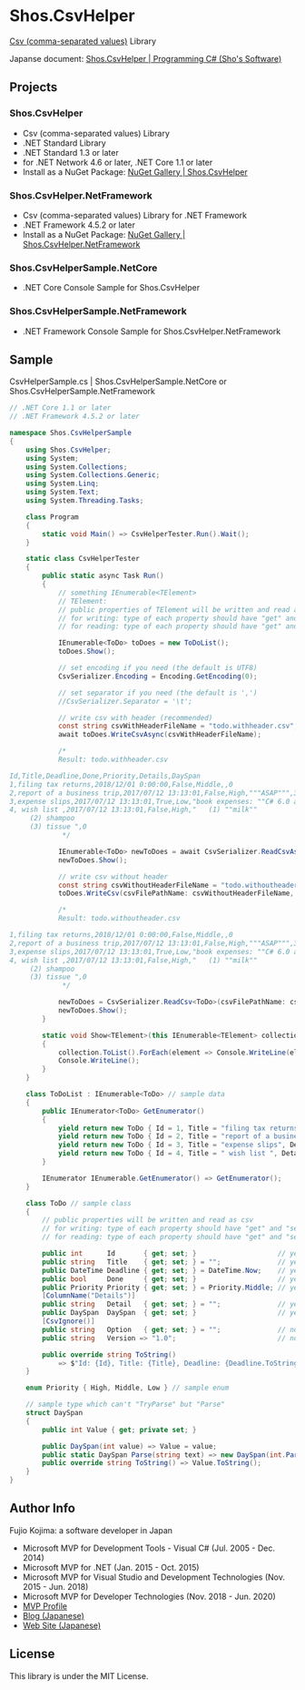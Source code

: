 # Shos.CsvHelper
[Csv (comma-separated values)](https://en.wikipedia.org/wiki/Comma-separated_values "Comma-separated values | Wikipedia") Library

Japanse document: [Shos.CsvHelper | Programming C# (Sho's Software)](http://blog.shos.info/archives/2017/07/shocsvhelper.html "Shos.CsvHelper | Programming C# (Sho's Software)")

## Projects

### Shos.CsvHelper
* Csv (comma-separated values) Library
* .NET Standard Library
* .NET Standard 1.3 or later
* for .NET Network 4.6 or later, .NET Core 1.1 or later
* Install as a NuGet Package: [NuGet Gallery | Shos.CsvHelper](https://www.nuget.org/packages/Shos.CsvHelper "NuGet Gallery | Shos.CsvHelper")

### Shos.CsvHelper.NetFramework
* Csv (comma-separated values) Library for .NET Framework
* .NET Framework 4.5.2 or later
* Install as a NuGet Package: [NuGet Gallery | Shos.CsvHelper.NetFramework](https://www.nuget.org/packages/Shos.CsvHelper.NetFramework "NuGet Gallery | Shos.CsvHelper.NetFramework")

### Shos.CsvHelperSample.NetCore
* .NET Core Console Sample for Shos.CsvHelper

### Shos.CsvHelperSample.NetFramework
* .NET Framework Console Sample for Shos.CsvHelper.NetFramework

## Sample

CsvHelperSample.cs | Shos.CsvHelperSample.NetCore or Shos.CsvHelperSample.NetFramework

```C#
// .NET Core 1.1 or later
// .NET Framework 4.5.2 or later

namespace Shos.CsvHelperSample
{
    using Shos.CsvHelper;
    using System;
    using System.Collections;
    using System.Collections.Generic;
    using System.Linq;
    using System.Text;
    using System.Threading.Tasks;

    class Program
    {
        static void Main() => CsvHelperTester.Run().Wait();
    }

    static class CsvHelperTester
    {
        public static async Task Run()
        {
            // something IEnumerable<TElement>
            // TElement:
            // public properties of TElement will be written and read as csv
            // for writing: type of each property should have "get" and "set"
            // for reading: type of each property should have "get" and "set" and should be string or enum or type which has a default constructor and can "TryParse" or "Parse"

            IEnumerable<ToDo> toDoes = new ToDoList();
            toDoes.Show();

            // set encoding if you need (the default is UTF8)
            CsvSerializer.Encoding = Encoding.GetEncoding(0);

            // set separator if you need (the default is ',')
            //CsvSerializer.Separator = '\t';

            // write csv with header (recommended)
            const string csvWithHeaderFileName = "todo.withheader.csv";
            await toDoes.WriteCsvAsync(csvWithHeaderFileName);

            /*
            Result: todo.withheader.csv

Id,Title,Deadline,Done,Priority,Details,DaySpan
1,filing tax returns,2018/12/01 0:00:00,False,Middle,,0
2,report of a business trip,2017/07/12 13:13:01,False,High,"""ASAP""",3
3,expense slips,2017/07/12 13:13:01,True,Low,"book expenses: ""C# 6.0 and the .NET 4.6 Framework"",""The C# Programming""",0
4, wish list ,2017/07/12 13:13:01,False,High," 	 (1) ""milk""
 	 (2) shampoo
 	 (3) tissue ",0
             */

            IEnumerable<ToDo> newToDoes = await CsvSerializer.ReadCsvAsync<ToDo>(csvFilePathName: csvWithHeaderFileName);
            newToDoes.Show();

            // write csv without header
            const string csvWithoutHeaderFileName = "todo.withoutheader.csv";
            toDoes.WriteCsv(csvFilePathName: csvWithoutHeaderFileName, hasHeader: false);

            /*
            Result: todo.withoutheader.csv

1,filing tax returns,2018/12/01 0:00:00,False,Middle,,0
2,report of a business trip,2017/07/12 13:13:01,False,High,"""ASAP""",3
3,expense slips,2017/07/12 13:13:01,True,Low,"book expenses: ""C# 6.0 and the .NET 4.6 Framework"",""The C# Programming""",0
4, wish list ,2017/07/12 13:13:01,False,High," 	 (1) ""milk""
 	 (2) shampoo
 	 (3) tissue ",0
             */

            newToDoes = CsvSerializer.ReadCsv<ToDo>(csvFilePathName: csvWithoutHeaderFileName, hasHeader: false);
            newToDoes.Show();
        }

        static void Show<TElement>(this IEnumerable<TElement> collection)
        {
            collection.ToList().ForEach(element => Console.WriteLine(element));
            Console.WriteLine();
        }
    }

    class ToDoList : IEnumerable<ToDo> // sample data
    {
        public IEnumerator<ToDo> GetEnumerator()
        {
            yield return new ToDo { Id = 1, Title = "filing tax returns", Deadline = new DateTime(2018, 12, 1) };
            yield return new ToDo { Id = 2, Title = "report of a business trip", Detail = "\"ASAP\"", DaySpan = new DaySpan(3), Priority = Priority.High };
            yield return new ToDo { Id = 3, Title = "expense slips", Detail = "book expenses: \"C# 6.0 and the .NET 4.6 Framework\",\"The C# Programming\"", Priority = Priority.Low, Done = true };
            yield return new ToDo { Id = 4, Title = " wish list ", Detail = " \t (1) \"milk\"\n \t (2) shampoo\n \t (3) tissue ", Priority = Priority.High };
        }

        IEnumerator IEnumerable.GetEnumerator() => GetEnumerator();
    }

    class ToDo // sample class
    {
        // public properties will be written and read as csv
        // for writing: type of each property should have "get" and "set"
        // for reading: type of each property should have "get" and "set" and should be string or enum or type which has a default constructor and can "TryParse" or "Parse"

        public int      Id       { get; set; }                    // yes (this property will be written and read as csv)
        public string   Title    { get; set; } = "";              // yes
        public DateTime Deadline { get; set; } = DateTime.Now;    // yes
        public bool     Done     { get; set; }                    // yes
        public Priority Priority { get; set; } = Priority.Middle; // yes: user-defined enum
        [ColumnName("Details")]
        public string   Detail   { get; set; } = "";              // yes: change column name with [ColumnName("Details")]
        public DaySpan  DaySpan  { get; set; }                    // yes: user-defined type which can't "TryParse" but "Parse"
        [CsvIgnore()]
        public string   Option   { get; set; } = "";              // no : ignore this property with [CsvIgnore()]
        public string   Version => "1.0";                         // no : read only or write only property will be ignored

        public override string ToString()
            => $"Id: {Id}, Title: {Title}, Deadline: {Deadline.ToString()}, Done: {Done}, Priority: {Priority}, Detail: {Detail}, DaySpan: {DaySpan}";
    }

    enum Priority { High, Middle, Low } // sample enum

    // sample type which can't "TryParse" but "Parse"
    struct DaySpan
    {
        public int Value { get; private set; }

        public DaySpan(int value) => Value = value;
        public static DaySpan Parse(string text) => new DaySpan(int.Parse(text));
        public override string ToString() => Value.ToString();
    }
}
```

## Author Info

Fujio Kojima: a software developer in Japan
* Microsoft MVP for Development Tools - Visual C# (Jul. 2005 - Dec. 2014)
* Microsoft MVP for .NET (Jan. 2015 - Oct. 2015)
* Microsoft MVP for Visual Studio and Development Technologies (Nov. 2015 - Jun. 2018)
* Microsoft MVP for Developer Technologies (Nov. 2018 - Jun. 2020)
* [MVP Profile](https://mvp.microsoft.com/en-us/PublicProfile/21482 "MVP Profile")
* [Blog (Japanese)](http://wp.shos.info "Blog (Japanese)")
* [Web Site (Japanese)](http://www.shos.info "Web Site (Japanese)")

## License

This library is under the MIT License.

